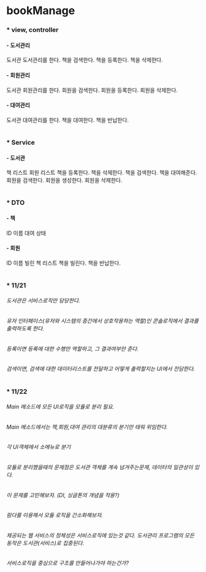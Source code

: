 # bookManage

### * view, controller
#### - 도서관리
도서관
도서관리를 한다.
책을 검색한다.
책을 등록한다.
책을 삭제한다.

#### - 회원관리
도서관
회원관리를 한다.
회원을 검색한다.
회원을 등록한다.
회원을 삭제한다.

#### - 대여관리
도서관
대여관리를 한다.
책을 대여한다.
책을 반납한다.

#

### * Service
#### - 도서관
책 리스트
회원 리스트
책을 등록한다.
책을 삭제한다.
책을 검색한다.
책을 대여해준다.
회원을 검색한다.
회원을 생성한다.
회원을 삭제한다.

#

### * DTO
#### - 책
  ID
  이름
  대여 상태

#### - 회원
  ID
  이름
  빌린 책 리스트
  책을 빌린다.
  책을 반납한다.

#

### * 11/21

###### 도서관은 서비스로직만 담당한다.
###### 유저 인터페이스(유저와 시스템의 중간에서 상호작용하는 역할)인 콘솔로직에서 결과를 출력하도록 한다.

###### 등록이면 등록에 대한 수행만 역할하고, 그 결과여부만 준다.
###### 검색이면, 검색에 대한 데이터리스트를 전달하고 어떻게 출력할지는 UI에서 전담한다.

#

### * 11/22

###### Main 메소드에 모든 UI로직을 모듈로 분리 필요.
###### Main 메소드에서는 책,회원,대여 관리의 대분류의 분기만 태워 위임한다.
###### 각 UI객체에서 소메뉴로 분기

###### 모듈로 분리했을때의 문제점은 도서관 객체를 계속 넘겨주는문제, 데이터의 일관성이 있다.
###### 이 문제를 고민해보자. (DI, 싱글톤의 개념을 적용?)
###### 람다를 이용해서 모듈 로직을 간소화해보자.


######  제공되는 웹 서비스의 정체성은 서비스로직에 있는것 같다. 도서관리 프로그램의 모든 동작은 도서관(서비스)로 집중된다.
######  서비스로직을 중심으로 구조를 만들어나가야 하는건가?
